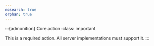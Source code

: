 ```yaml
---
nosearch: true
orphan: true
---
```


:::{admonition} Core action
:class: important

This is a required action. All server implementations must support it.
:::

